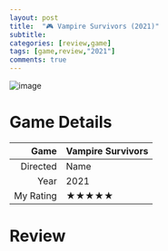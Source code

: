 ```yaml
---
layout: post
title:  "🎮 Vampire Survivors (2021)"
subtitle:
categories: [review,game]
tags: [game,review,"2021"]
comments: true
---
```


![image](https://cdn.akamai.steamstatic.com/steam/apps/1794680/ss_6105ad3d6af52593c31d915bf39e91512611ea8e.1920x1080.jpg?t=1681394120)

# Game Details

Game|Vampire Survivors
--:|:--
Directed|Name
Year|2021
My Rating|★★★★★

# Review